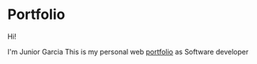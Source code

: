 # Portfolio

Hi!

I'm Junior Garcia 
This is my personal web [portfolio](http://jrgarciadev.me) as Software developer



